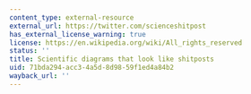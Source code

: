 ```yaml
---
content_type: external-resource
external_url: https://twitter.com/scienceshitpost
has_external_license_warning: true
license: https://en.wikipedia.org/wiki/All_rights_reserved
status: ''
title: Scientific diagrams that look like shitposts
uid: 71bda294-acc3-4a5d-8d98-59f1ed4a84b2
wayback_url: ''
---
```

